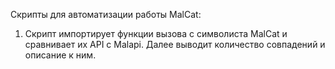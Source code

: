 Скрипты для автоматизации работы MalCat:
1. Скрипт импортирует функции вызова c символиста MalCat и сравнивает их API с Malapi. Далее выводит количество совпадений и описание к ним.
